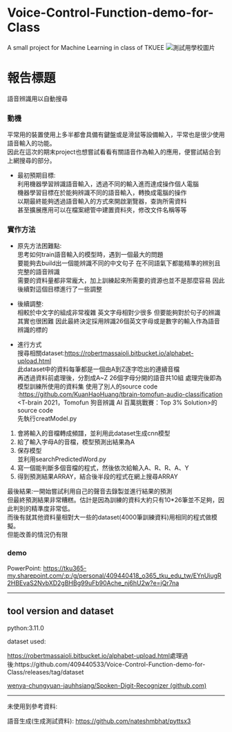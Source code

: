 # Voice-Control-Function-demo-for-Class
A small project for Machine Learning in class of TKUEE
![測試用學校圖片](http://www.ee.tku.edu.tw/wp-content/uploads/2017/03/%E6%B7%A1%E6%B1%9F%E5%A4%A7%E5%AD%B8%E9%9B%BB%E6%A9%9F-06.png)  
# 報告標題
語音辨識用以自動搜尋

### 動機
平常用的裝置使用上多半都會具備有鍵盤或是滑鼠等設備輸入，平常也是很少使用語音輸入的功能。  
因此在這次的期末project也想嘗試看看有關語音作為輸入的應用，便嘗試結合到上網搜尋的部分。
 - 最初預期目標:  
利用機器學習辨識語音輸入，透過不同的輸入進而達成操作個人電腦  
機器學習目標在於能夠辨識不同的語音輸入，轉換成電腦的操作  
以期最終能夠透過語音輸入的方式來開啟瀏覽器，查詢所需資料  
甚至擴展應用可以在檔案總管中建置資料夾，修改文件名稱等等  

### 實作方法
 - 原先方法困難點:  
思考如何train語音輸入的模型時，遇到一個最大的問題  
要能夠去build出一個能辨識不同的中文句子 在不同語氣下都能精準的辨別且完整的語音辨識  
需要的資料量都非常龐大，加上訓練起來所需要的資源也並不是那麼容易
因此後續對這個目標進行了一些調整  
 - 後續調整:  
相較於中文字的組成非常複雜 英文字母相對少很多 但要能夠對於句子的辨識其實也很困難
因此最終決定採用辨識26個英文字母或是數字的輸入作為語音辨識的標的

 - 進行方式  
搜尋相關dataset:https://robertmassaioli.bitbucket.io/alphabet-upload.html  
此dataset中的資料每筆都是一個由A到Z逐字唸出的連續音檔  
再透過資料前處理後，分割成A~Z 26個字母分開的語音共10組
處理完後即為模型訓練所使用的資料集
使用了別人的source code :https://github.com/KuanHaoHuang/tbrain-tomofun-audio-classification  
<T-brain 2021，Tomofun 狗音辨識 AI 百萬挑戰賽：Top 3% Solution>的source code  
先執行creatModel.py  
 1. 會將輸入的音檔轉成頻譜，並利用此dataset生成cnn模型  
 2. 給了輸入字母A的音檔，模型預測出結果為A  
 3. 保存模型  
並利用searchPredictedWord.py  
 4. 寫一個能判斷多個音檔的程式，然後依次給輸入A、R、R、A、Y  
 5. 得到預測結果ARRAY，結合後半段的程式在網上搜尋ARRAY  

最後結果:一開始嘗試利用自己的聲音去錄製並進行結果的預測  
但最終預測結果非常糟糕。估計是因為訓練的資料大約只有10*26筆並不足夠，因此判別的精準度非常低。  
而後有就其他資料量相對大一些的dataset(4000筆訓練資料)用相同的程式做模擬。  
但能改善的情況仍有限
### demo  
PowerPoint: https://tku365-my.sharepoint.com/:p:/g/personal/409440418_o365_tku_edu_tw/EYnUiugR2HBEvaS2NvbXD2gBHBg99uFb90Ache_nj6hU2w?e=jQr7na

---
## tool version and dataset
python:3.11.0

dataset used: 

[https://robertmassaioli.bitbucket.io/alphabet-upload.html ​](https://robertmassaioli.bitbucket.io/alphabet-upload.html?)處理過後:https://github.com/409440533/Voice-Control-Function-demo-for-Class/releases/tag/dataset

[wenya-chungyuan-jauhhsiang/Spoken-Digit-Recognizer (github.com) ](https://github.com/wenya-chungyuan-jauhhsiang/Spoken-Digit-Recognizer)

---
未使用到參考資料:

語音生成(生成測試資料):
https://github.com/nateshmbhat/pyttsx3

